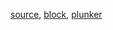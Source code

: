 [source](https://github.com/rrag/react-stockcharts/blob/master/docs/lib/charts/StackedBarChart.jsx), [block](http://bl.ocks.org/rrag/df6a83dce5fdf71fc73e), [plunker](http://plnkr.co/edit/gist:df6a83dce5fdf71fc73e?p=preview)
